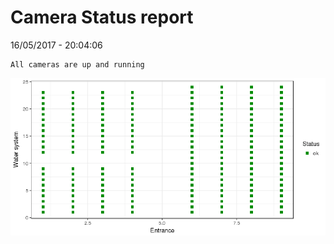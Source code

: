 Camera Status report
================
16/05/2017 - 20:04:06

    All cameras are up and running

![](camreport_files/figure-markdown_github/unnamed-chunk-2-1.png)
